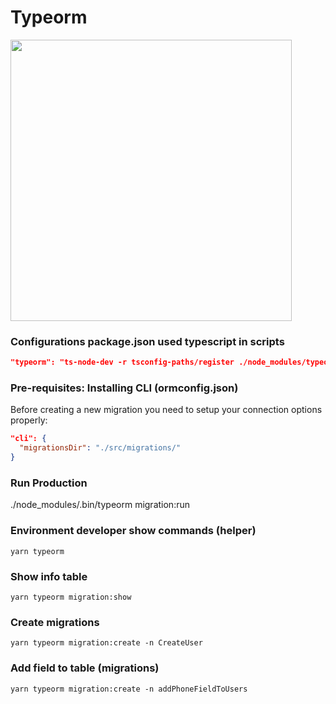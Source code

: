 # Typeorm
<img src="https://miro.medium.com/max/683/1*XzJfDO6t-nCRqrWqv64t-g.png" width="450px">

### Configurations package.json used typescript in scripts
```json
"typeorm": "ts-node-dev -r tsconfig-paths/register ./node_modules/typeorm/cli.js",
```

### Pre-requisites: Installing CLI (ormconfig.json)
Before creating a new migration you need to setup your connection options properly:
```json
"cli": {
  "migrationsDir": "./src/migrations/"
}
```

### Run Production
./node_modules/.bin/typeorm migration:run

### Environment developer show commands (helper)
```
yarn typeorm 
```

### Show info table
```
yarn typeorm migration:show
```
### Create migrations
```
yarn typeorm migration:create -n CreateUser
```
### Add field to table (migrations)
```
yarn typeorm migration:create -n addPhoneFieldToUsers
```
